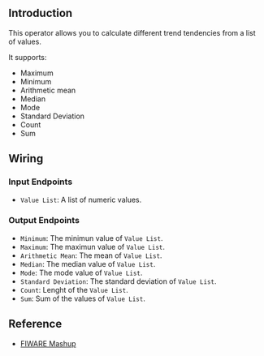 ## Introduction

This operator allows you to calculate different trend tendencies from a list of values.

It supports:

- Maximum
- Minimum
- Arithmetic mean
- Median
- Mode
- Standard Deviation
- Count
- Sum

## Wiring

### Input Endpoints

- `Value List`: A list of numeric values.

### Output Endpoints

- `Minimum`: The minimun value of `Value List`.
- `Maximum`: The maximun value of `Value List`.
- `Arithmetic Mean`: The mean of `Value List`.
- `Median`: The median value of `Value List`.
- `Mode`: The mode value of `Value List`.
- `Standard Deviation`: The standard deviation of `Value List`.
- `Count`: Lenght of the `Value List`.
- `Sum`: Sum of the values of `Value List`.

## Reference

- [FIWARE Mashup](https://mashup.lab.fiware.org/)
